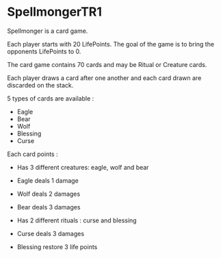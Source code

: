 # SpellmongerTR1

Spellmonger is a card game.

Each player starts with 20 LifePoints.
The goal of the game is to bring the opponents LifePoints to 0.

The card game contains 70 cards and may be Ritual or Creature cards.

Each player draws a card after one another and each card drawn are discarded on the stack.


5 types of cards are available : 

- Eagle
- Bear
- Wolf
- Blessing
- Curse


Each card points :

- Has 3 different creatures: eagle, wolf and bear
- Eagle deals 1 damage
- Wolf deals 2 damages
- Bear deals 3 damages

- Has 2 different rituals : curse and blessing
- Curse deals 3 damages
- Blessing restore 3 life points

